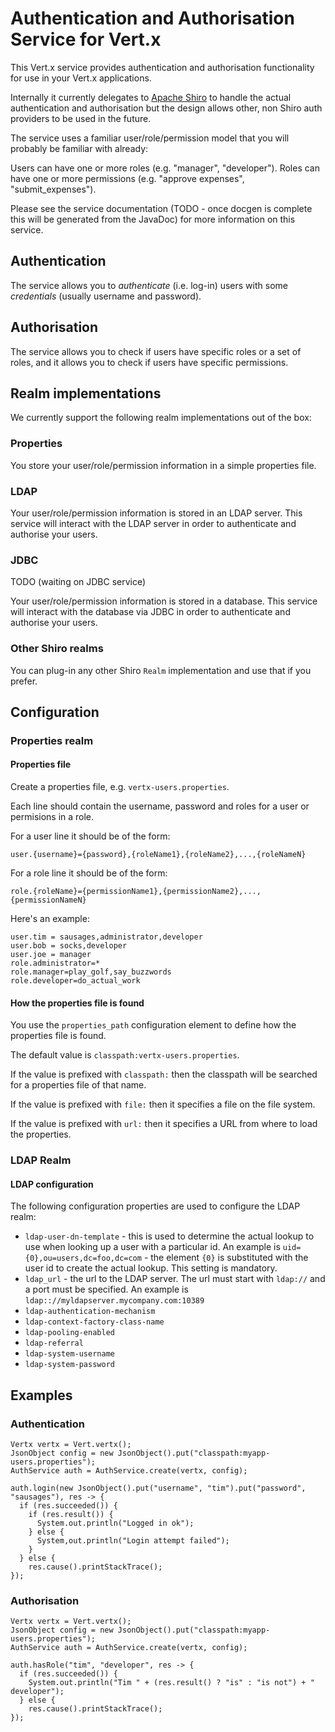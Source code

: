 # Authentication and Authorisation Service for Vert.x

This Vert.x service provides authentication and authorisation functionality for use in your Vert.x applications.

Internally it currently delegates to [Apache Shiro](http://shiro.apache.org/) to handle the actual authentication and
authorisation but the design allows other, non Shiro auth providers to be used in the future.

The service uses a familiar user/role/permission model that you will probably be familiar with already:

Users can have one or more roles (e.g. "manager", "developer"). Roles can have one or more permissions (e.g.
"approve expenses", "submit_expenses").

Please see the service documentation (TODO - once docgen is complete this will be generated from the JavaDoc) for more 
information on this service.

## Authentication

The service allows you to *authenticate* (i.e. log-in) users with some *credentials* (usually username and password).

## Authorisation

The service allows you to check if users have specific roles or a set of roles, and it allows you to check if users
have specific permissions.

## Realm implementations

We currently support the following realm implementations out of the box:

### Properties

You store your user/role/permission information in a simple properties file.

### LDAP

Your user/role/permission information is stored in an LDAP server. This service will interact with the LDAP server
in order to authenticate and authorise your users.

### JDBC

TODO (waiting on JDBC service)

Your user/role/permission information is stored in a database. This service will interact with the database via JDBC
in order to authenticate and authorise your users.

### Other Shiro realms

You can plug-in any other Shiro `Realm` implementation and use that if you prefer.

## Configuration

### Properties realm

#### Properties file

Create a properties file, e.g. `vertx-users.properties`.

Each line should contain the username, password and roles for a user or permisions in a role.

For a user line it should be of the form:

    user.{username}={password},{roleName1},{roleName2},...,{roleNameN}
    
For a role line it should be of the form:
    
    role.{roleName}={permissionName1},{permissionName2},...,{permissionNameN}


Here's an example:

    user.tim = sausages,administrator,developer
    user.bob = socks,developer
    user.joe = manager
    role.administrator=*
    role.manager=play_golf,say_buzzwords
    role.developer=do_actual_work
    
#### How the properties file is found

You use the `properties_path` configuration element to define how the properties file is found.

The default value is `classpath:vertx-users.properties`.

If the value is prefixed with `classpath:` then the classpath will be searched for a properties file of that name.

If the value is prefixed with `file:` then it specifies a file on the file system.

If the value is prefixed with `url:` then it specifies a URL from where to load the properties.

### LDAP Realm

#### LDAP configuration

The following configuration properties are used to configure the LDAP realm:

* `ldap-user-dn-template` - this is used to determine the actual lookup to use when looking up a user with a particular
id. An example is `uid={0},ou=users,dc=foo,dc=com` - the element `{0}` is substituted with the user id to create the
actual lookup. This setting is mandatory.
* `ldap_url` - the url to the LDAP server. The url must start with `ldap://` and a port must be specified.
An example is `ldap:://myldapserver.mycompany.com:10389`
* `ldap-authentication-mechanism`
* `ldap-context-factory-class-name`
* `ldap-pooling-enabled`
* `ldap-referral`
* `ldap-system-username`
* `ldap-system-password`

## Examples

### Authentication
 
    Vertx vertx = Vert.vertx();
    JsonObject config = new JsonObject().put("classpath:myapp-users.properties");
    AuthService auth = AuthService.create(vertx, config);
    
    auth.login(new JsonObject().put("username", "tim").put("password", "sausages"), res -> {
      if (res.succeeded()) {
        if (res.result()) {
          System.out.println("Logged in ok");          
        } else {
          System,out.println("Login attempt failed");
        }
      } else {
        res.cause().printStackTrace();
    });
    
### Authorisation
  
    Vertx vertx = Vert.vertx();
    JsonObject config = new JsonObject().put("classpath:myapp-users.properties");
    AuthService auth = AuthService.create(vertx, config);
    
    auth.hasRole("tim", "developer", res -> {
      if (res.succeeded()) {
        System.out.println("Tim " + (res.result() ? "is" : "is not") + " developer");
      } else {
        res.cause().printStackTrace();
    });  
      